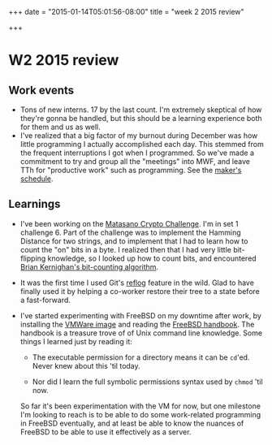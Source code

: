 +++
date = "2015-01-14T05:01:56-08:00"
title = "week 2 2015 review"

+++

# W2 2015 review

## Work events

- Tons of new interns. 17 by the last count. I'm extremely skeptical
  of how they're gonna be handled, but this should be a learning
  experience both for them and us as well.
- I've realized that a big factor of my burnout during December was
  how little programming I actually accomplished each day. This
  stemmed from the frequent interruptions I got when I programmed. So
  we've made a commitment to try and group all the "meetings" into
  MWF, and leave TTh for "productive work" such as programming. See
  the [maker's schedule](http://www.paulgraham.com/makersschedule.html).


## Learnings

- I've been working on the
  [Matasano Crypto Challenge](http://cryptopals.com/). I'm in set 1
  challenge 6. Part of the challenge was to implement the Hamming
  Distance for two strings, and to implement that I had to learn how
  to count the "on" bits in a byte. I realized then that I had very
  little bit-flipping knowledge, so I looked up how to count bits, and
  encountered
  [Brian Kernighan's bit-counting algorithm](http://stackoverflow.com/questions/12380478/bits-counting-algorithm-brian-kernighan-in-an-integer-time-complexity).

- It was the first time I used Git's [reflog](http://git-scm.com/docs/git-reflog) feature in the
  wild. Glad to have finally used it by helping a co-worker restore
  their tree to a state before a fast-forward.

- I've started experimenting with FreeBSD on my downtime after work,
  by installing the
  [VMWare image](ftp://ftp.freebsd.org/pub/FreeBSD/releases/VM-IMAGES/10.1-RELEASE/amd64/Latest/)
  and reading the
  [FreeBSD handbook](https://www.freebsd.org/doc/handbook/). The
  handbook is a treasure trove of of Unix command line knowledge. Some
  things I learned just by reading it:

    - The executable permission for a directory means it can be `cd`'ed. Never knew about this 'til today.

    - Nor did I learn the full symbolic permissions syntax used by `chmod` 'til now.


  So far it's been experimentation with the VM for now, but one
  milestone I'm looking to reach is to be able to do some work-related
  programming in FreeBSD eventually, and at least be able to know the
  nuances of FreeBSD to be able to use it effectively as a server.
